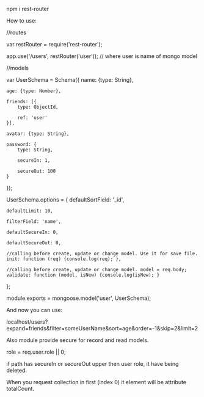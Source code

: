 npm i rest-router

How to use:

//routes

var restRouter = require('rest-router');

app.use('/users', restRouter('user'));      // where user is name of mongo model


//models

var UserSchema = Schema({
    name: {type: String},

    age: {type: Number},

    friends: [{
        type: ObjectId,

        ref: 'user'
    }],

    avatar: {type: String},

    password: {
        type: String,

        secureIn: 1,

        secureOut: 100
    }
});

UserSchema.options = {
    defaultSortField: '_id',

    defaultLimit: 10,

    filterField: 'name',

    defaultSecureIn: 0,

    defaultSecureOut: 0,

    //calling before create, update or change model. Use it for save file.
    init: function (req) {console.log(req); },

    //calling before create, update or change model. model = req.body;
    validate: function (model, isNew) {console.log(isNew); }
};

module.exports = mongoose.model('user', UserSchema);


And now you can use:

localhost/users?expand=friends&filter=someUserName&sort=age&order=-1&skip=2&limit=2

Also module provide secure for record and read models.

role = req.user.role || 0;

if path has secureIn or secureOut upper then user role, it have being deleted.

When you request collection in first (index 0) it element will be attribute totalCount.
